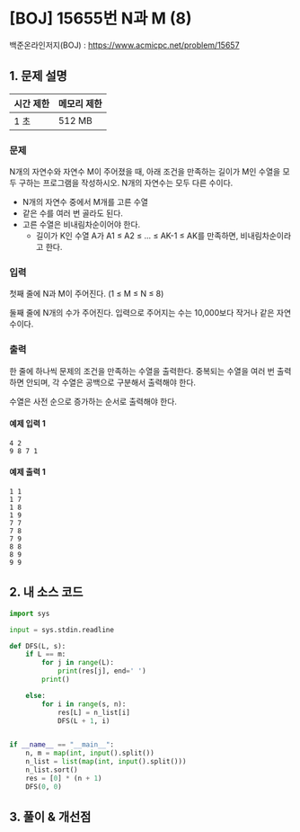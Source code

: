 # [BOJ] 15655번 N과 M (8)

백준온라인저지(BOJ) :  https://www.acmicpc.net/problem/15657


## 1. 문제 설명

| 시간 제한 | 메모리 제한 | 
| :-------- | :---------- |
| 1 초      | 512 MB      | 

### 문제

N개의 자연수와 자연수 M이 주어졌을 때, 아래 조건을 만족하는 길이가 M인 수열을 모두 구하는 프로그램을 작성하시오. N개의 자연수는 모두 다른 수이다.

- N개의 자연수 중에서 M개를 고른 수열
- 같은 수를 여러 번 골라도 된다.
- 고른 수열은 비내림차순이어야 한다.
    - 길이가 K인 수열 A가 A1 ≤ A2 ≤ ... ≤ AK-1 ≤ AK를 만족하면, 비내림차순이라고 한다.

### 입력

첫째 줄에 N과 M이 주어진다. (1 ≤ M ≤ N ≤ 8)

둘째 줄에 N개의 수가 주어진다. 입력으로 주어지는 수는 10,000보다 작거나 같은 자연수이다.

### 출력

한 줄에 하나씩 문제의 조건을 만족하는 수열을 출력한다. 중복되는 수열을 여러 번 출력하면 안되며, 각 수열은 공백으로 구분해서 출력해야 한다.

수열은 사전 순으로 증가하는 순서로 출력해야 한다.

#### 예제 입력 1

```
4 2
9 8 7 1
```

#### 예제 출력 1

```
1 1
1 7
1 8
1 9
7 7
7 8
7 9
8 8
8 9
9 9
```


## 2. 내 소스 코드

```python
import sys

input = sys.stdin.readline

def DFS(L, s):
    if L == m:
        for j in range(L):
            print(res[j], end=' ')
        print()

    else:
        for i in range(s, n):
            res[L] = n_list[i]
            DFS(L + 1, i)


if __name__ == "__main__":
    n, m = map(int, input().split())
    n_list = list(map(int, input().split()))
    n_list.sort()
    res = [0] * (n + 1)
    DFS(0, 0)
```



## 3. 풀이 & 개선점

```python

```